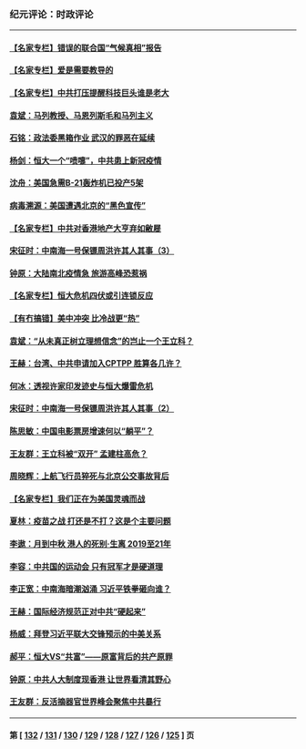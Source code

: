 ### 纪元评论：时政评论
---
#### [【名家专栏】错误的联合国“气候真相”报告](../../pages/nsc1025/n13257926.md) 
#### [【名家专栏】爱是需要教导的](../../pages/nsc1025/n13257994.md) 
#### [【名家专栏】中共打压提醒科技巨头谁是老大](../../pages/nsc1025/n13258003.md) 
#### [袁斌：马列教授、马恩列斯毛和马列主义](../../pages/nsc1025/n13257236.md) 
#### [石铭：政法委黑箱作业 武汉的罪恶在延续](../../pages/nsc1025/n13257201.md) 
#### [杨剑：恒大一个“喷嚏”，中共患上新冠疫情](../../pages/nsc1025/n13257134.md) 
#### [沈舟：美国急需B-21轰炸机已投产5架](../../pages/nsc1025/n13256702.md) 
#### [病毒溯源：美国遭遇北京的“黑色宣传”](../../pages/nsc1025/n13256189.md) 
#### [【名家专栏】中共对香港地产大亨弃如敝屣](../../pages/nsc1025/n13255406.md) 
#### [宋征时：中南海一号保镖周洪许其人其事（3）](../../pages/nsc1025/n13256117.md) 
#### [钟原：大陆南北疫情急 旅游高峰恐惹祸](../../pages/nsc1025/n13256055.md) 
#### [【名家专栏】恒大危机四伏或引连锁反应](../../pages/nsc1025/n13255419.md) 
#### [【有冇搞错】美中冲突 比冷战更“热”](../../pages/nsc1025/n13253608.md) 
#### [袁斌：“从未真正树立理想信念”的岂止一个王立科？](../../pages/nsc1025/n13254833.md) 
#### [王赫：台湾、中共申请加入CPTPP 胜算各几许？](../../pages/nsc1025/n13254723.md) 
#### [何冰：透视许家印发迹史与恒大爆雷危机](../../pages/nsc1025/n13253937.md) 
#### [宋征时：中南海一号保镖周洪许其人其事（2）](../../pages/nsc1025/n13253861.md) 
#### [陈思敏：中国电影票房增速何以“躺平”？](../../pages/nsc1025/n13253822.md) 
#### [王友群：王立科被“双开” 孟建柱高危？](../../pages/nsc1025/n13253289.md) 
#### [周晓辉：上航飞行员猝死与北京公交事故背后](../../pages/nsc1025/n13253541.md) 
#### [【名家专栏】我们正在为美国灵魂而战](../../pages/nsc1025/n13253064.md) 
#### [夏林：疫苗之战 打还是不打？这是个主要问题](../../pages/nsc1025/n13253510.md) 
#### [李遨：月到中秋 港人的死别·生离 2019至21年](../../pages/nsc1025/n13248553.md) 
#### [李容：中共国的运动会 只有冠军才是硬道理](../../pages/nsc1025/n13248155.md) 
#### [李正宽：中南海暗潮汹涌 习近平铁拳砸向谁？](../../pages/nsc1025/n13252068.md) 
#### [王赫：国际经济规范正对中共“硬起来”](../../pages/nsc1025/n13251551.md) 
#### [杨威：拜登习近平联大交锋预示的中美关系](../../pages/nsc1025/n13251471.md) 
#### [郝平：恒大VS“共富”——原富背后的共产原罪](../../pages/nsc1025/n13251689.md) 
#### [钟原：中共人大制度现香港 让世界看清其野心](../../pages/nsc1025/n13250562.md) 
#### [王友群：反活摘器官世界峰会聚焦中共暴行](../../pages/nsc1025/n13250738.md) 

---
#### 第 [ [132](./132.md) / [131](./131.md) / [130](./130.md) / [129](./129.md) / [128](./128.md) / [127](./127.md) / [126](./126.md) / [125](./125.md) ] 页
